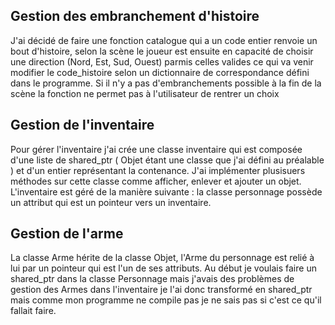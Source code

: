 ## Gestion des embranchement d'histoire
J'ai décidé de faire une fonction catalogue qui a un code entier renvoie un bout d'histoire, selon la scène le joueur est ensuite en capacité de choisir une direction (Nord, Est, Sud, Ouest) parmis celles valides ce qui va venir modifier le code_histoire selon un dictionnaire de correspondance défini dans le programme. Si il n'y a pas d'embranchements possible à la fin de la scène la fonction ne permet pas à l'utilisateur de rentrer un choix

## Gestion de l'inventaire
Pour gérer l'inventaire j'ai crée une classe inventaire qui est composée d'une liste de shared_ptr<Objet> ( Objet étant une classe que j'ai défini au préalable ) et d'un entier représentant la contenance. J'ai implémenter plusisuers méthodes sur cette classe comme afficher, enlever et ajouter un objet. L'inventaire est géré de la manière suivante : la classe personnage possède un attribut qui est un pointeur vers un inventaire.

## Gestion de l'arme
La classe Arme hérite de la classe Objet, l'Arme du personnage est relié à lui par un pointeur qui est l'un de ses attributs. Au début je voulais faire un shared_ptr<Arme> dans la classe Personnage mais j'avais des problèmes de gestion des Armes dans l'inventaire je l'ai donc transformé en shared_ptr<Objet> mais comme mon programme ne compile pas je ne sais pas si c'est ce qu'il fallait faire.
